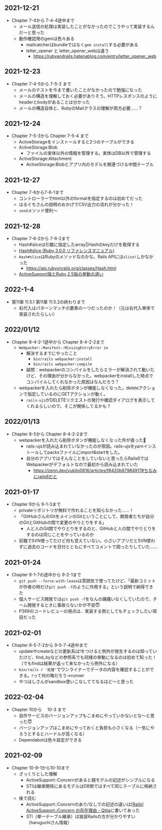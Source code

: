 ## 2021\-12\-21
- Chapter 7-4から 7-4-4途中まで
    - メール送信の処理は実装したことがなかったのでこうやって実装するんだ〜と思った
    - 動作確認用のgemは色々ある
        - mailcatcherはbundleではなく`gem install`する必要がある
        - letter_opener と letter_opener_webは違う
            - https://rubyandrails.hatenablog.com/entry/letter_opener_web
## 2021\-12\-23
- Chapter 7-4-5から 7-5-2 まで
    - メールのテストを今まで書いたことがなかったので勉強になった
    - メールの構造を理解しておく必要がありそう。HTTPレスポンスのようにheaderとbodyがあることは分かった
    - メールの構造自体と、RubyのMailクラスの理解が両方必要……？

## 2021\-12\-24
- Chapter 7-5-3から Chapter 7-5-4 まで
    - ActiveStorageをインストールすると2つのテーブルができる
    - ActiveStorage:Blob
        - ファイルの実体以外の情報を管理する。実体はDB以外で管理する
    - ActiveStorage:Attachment
        - ActiveStorage:Blobとアプリ内のモデルを関連づける中間テーブル

## 2021\-12\-27
- Chapter 7-6から7-6-1まで
    - コントローラーでhtml以外のformatを指定するのは初めてだった
    - はるぐちさんの説明のおかげでCSV出力の流れが分かった！
    - `send`メソッド便利〜

## 2021\-12\-28
- Chapter 7-6-2から 7-6-2まで
    - Hash#sliceは引数に指定したarray||Hashのkeyだけを取得する
    - [Hash\#slice \(Ruby 3\.0\.0 リファレンスマニュアル\)](https://docs.ruby-lang.org/ja/latest/method/Hash/i/slice.html)
    - `Hash#slice`はRubyのメソッドなのかな。Rails APIには`slice!`しかなかった
        - https://api.rubyonrails.org/classes/Hash.html
    - [ActiveSupport版とRuby 2\.5版の挙動の違い](https://qiita.com/_mmasaki/items/fc98bfb494b40273c4cb)

## 2022\-1\-4

- 第11章 11.5.1 第11章 11.5.2の終わりまで
    - 右代入はパターンマッチの要素の一つだったのか！（元は右代入単体で実装されたらしい）

## 2022/01/12
- Chapter 8-4-2-1途中から Chapter 8-4-2-2まで
    - `Webpacker::Manifest::MissingEntryError in` 
        - 解決するまでにやったこと
            - `bin/rails webpacker:install`
            - `bin/rails webpacker:compile`
        - 疑問：webpackerのコンパイルをしたらエラーが解消されて動いたけど、その理由が分からなかった。webpackerをinstallした時点でコンパイルしてくれなかった原因はなんだろう？
    - webpackerを入れたら削除ボタンが機能しなくなった。deleteアクションで指定しているのにGETアクションが動く。
        - `rails-ujs`がDELETEリクエストの発行や確認ダイアログを表示してくれるらしいので、そこが関係してるかも？

## 2022/01/13
- Chapter 8-5から  Chapter 8-4-2-2まで
    - webpackerを入れたら削除ボタンが機能しなくなった件が直った🎉
        - rails-ujsが読み込まれていなかったのが原因。rails-ujsをyarnインストールしてpacksファイルにimport&startをした。
        - 自分のアプリではそんなことをしていないと思ったらRails6ではWebpackerがデフォルトなので最初から読み込まれていた
            - https://zenn.dev/yukito0616/articles/f8420b87984917#ちなみにrails6だと

## 2021\-01\-17
- Chapter 9から 9-1-3まで
    - privateリポジトリが無料で作れることを知らなかった……！
    - 「GitHubさんのGitをメインのGitということにして、開発者たちが自分のGitとGitHubの間で変更のやりとりをする」
        - 人と人のGit間でやりとりをするのと、GitHubと人の間でやりとりをするのは同じことをやっているのか
    - 前職でSVN使ってたけど何も覚えていない。小さいアプリだとSVN使わずに過去のコードを日付とともにすべてコメントで囲ったりしていた……

## 2021\-01\-24
- Chapter 9-1-7の途中から  9-2-1まで
    - `git push --force-with-lease`は雰囲気で使ってたけど、「最新コミットが作者の時だけ`git push -f`のように作用する」という説明で納得できた
    - 個人サービス開発では`git push -f`をなんの躊躇いなくしていたので、チーム開発するときに事故らないかが不安😇
    - P369のコードレビューの視点は、実装する側としてもチェックしたい項目だった

## 2021\-02\-01
- Chapter 9-5-7-2から 9-5-7-4途中まで
    - updateやcreateなどの更新系は!をつけると例外が発生するのは知っていたけど、find_byなどの参照系でも同様の挙動になるのは初めて知った！（でもfindは結果が返って来なかったら例外になる）
    - `bin/rails r '処理'`でワンライナーでデータの内容を確認することができる。rって何の略だろう→runner
    - やつはしさんがsandbox使いこなしててなるほど〜と思った

## 2022\-02\-04
- Chapter 10から　 10-3 まで
    - 自作サービスのバージョンアップもこまめにやっていかないとな〜と思った😇
    - バージョンアップはこまめにやっておくと負担も小さくなる（一気にやろうとするとハードルが高くなる）
    - Dependabotは色々設定ができる

## 2021\-02\-09
- Chapter 10-9-1から10-10まで
    - ざっくりとした理解
        - ActiveSupport::Concernがあると親モデルの記述がシンプルになる
        - STIは継承関係にあるモデルはDB側ではすべて同じテーブルに格納される
    - 後で読む
        - ActiveSupport::Concernのあり/なしでの記述の違いは[\[Rails\] ActiveSupport::Concern の存在理由 \- Qiita](https://qiita.com/castaneai/items/6dc121ce6ff100614f42)に書いてあった
        - STI（単一テーブル継承）は独習Railsの方が分かりやすい（haruguchiさん情報）
